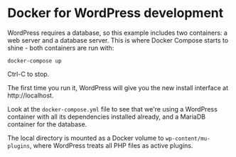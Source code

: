 # Docker for WordPress development

WordPress requires a database, so this example includes two containers: a web server and a database server. This is where Docker Compose starts to shine - both containers are run with:

```
docker-compose up
```

Ctrl-C to stop.

The first time you run it, WordPress will give you the new install interface at http://localhost.

Look at the `docker-compose.yml` file to see that we're using a WordPress container with all its dependencies installed already, and a MariaDB container for the database. 

The local directory is mounted as a Docker volume to `wp-content/mu-plugins`, where WordPress treats all PHP files as active plugins.

